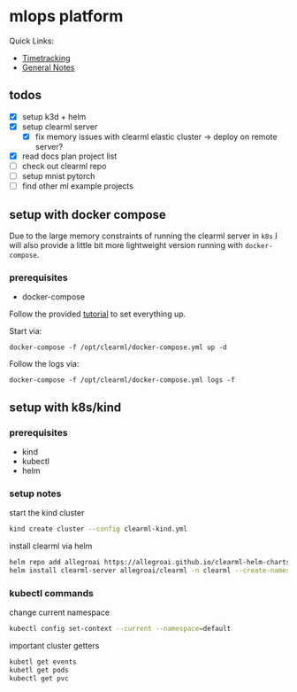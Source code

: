 # mlops platform

Quick Links: 

- [Timetracking](docs/TIMETRACKING.md)
- [General Notes](docs/NOTES.md)

## todos

- [x] setup k3d + helm
- [x] setup clearml server
  - [x] fix memory issues with clearml elastic cluster -> deploy on remote server?
- [x] read docs plan project list
- [ ] check out clearml repo
- [ ] setup mnist pytorch
- [ ] find other ml example projects

## setup with docker compose

Due to the large memory constraints of running the clearml server in `k8s` I will also provide a little bit more lightweight version running with
`docker-compose`.

### prerequisites 

- docker-compose 

Follow the provided [tutorial](https://clear.ml/docs/latest/docs/deploying_clearml/clearml_server_linux_mac/) to set everything up. 

Start via:

```
docker-compose -f /opt/clearml/docker-compose.yml up -d
```

Follow the logs via: 

```
docker-compose -f /opt/clearml/docker-compose.yml logs -f
```



## setup with k8s/kind

### prerequisites 

- kind 
- kubectl
- helm


### setup notes

start the kind cluster

```sh
kind create cluster --config clearml-kind.yml
```

install clearml via helm

```sh
helm repo add allegroai https://allegroai.github.io/clearml-helm-charts
helm install clearml-server allegroai/clearml -n clearml --create-namespace
```

### kubectl commands

change current namespace
```sh
kubectl config set-context --current --namespace=default
```

important cluster getters

```sh
kubetl get events
kubetl get pods
kubectl get pvc
```


